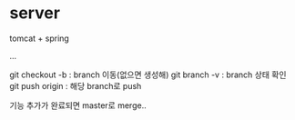 # server



tomcat + spring 

...

git checkout -b <branch name> : branch 이동(없으면 생성해)
git branch -v : branch 상태 확인
git push origin <branch name> : 해당 branch로 push

기능 추가가 완료되면 master로 merge..


